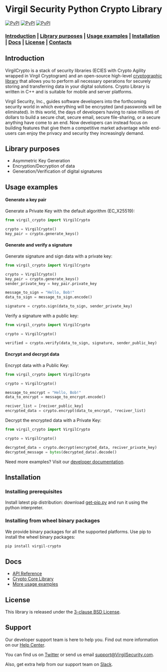 # Virgil Security Python Crypto Library 

[![PyPI](https://img.shields.io/pypi/v/virgil-crypto.svg)](https://pypi.python.org/pypi/virgil-crypto) [![PyPI](https://img.shields.io/pypi/wheel/virgil-crypto.svg)](https://pypi.python.org/pypi/virgil-crypto) [![PyPI](https://img.shields.io/pypi/pyversions/virgil-crypto.svg)](https://pypi.python.org/pypi/virgil-crypto)

### [Introduction](#introduction) | [Library purposes](#library-purposes) | [Usage examples](#usage-examples) | [Installation](#installation) | [Docs](#docs) | [License](#license) | [Contacts](#support)

## Introduction
VirgilCrypto is a stack of security libraries (ECIES with Crypto Agility wrapped in Virgil Cryptogram) and an 
open-source high-level [cryptographic library](https://github.com/VirgilSecurity/virgil-crypto) that allows you to 
perform all necessary operations for securely storing and transferring data in your digital solutions. Crypto Library 
is written in C++ and is suitable for mobile and server platforms.

Virgil Security, Inc., guides software developers into the forthcoming security world in which everything will be 
encrypted (and passwords will be eliminated). In this world, the days of developers having to raise millions of 
dollars to build a secure chat, secure email, secure file-sharing, or a secure anything have come to an end. Now 
developers can instead focus on building features that give them a competitive market advantage while end-users can 
enjoy the privacy and security they increasingly demand.

## Library purposes
* Asymmetric Key Generation
* Encryption/Decryption of data
* Generation/Verification of digital signatures

## Usage examples

#### Generate a key pair

Generate a Private Key with the default algorithm (EC_X25519):

```python
from virgil_crypto import VirgilCrypto

crypto = VirgilCrypto()
key_pair = crypto.generate_keys()
```

#### Generate and verify a signature

Generate signature and sign data with a private key:

```python
from virgil_crypto import VirgilCrypto

crypto = VirgilCrypto()
key_pair = crypto.generate_keys()
sender_private_key = key_pair.private_key

message_to_sign = "Hello, Bob!"
data_to_sign = message_to_sign.encode()

signature = crypto.sign(data_to_sign, sender_private_key)
```

Verify a signature with a public key:

```python
from virgil_crypto import VirgilCrypto

crypto = VirgilCrypto()

verified = crypto.verify(data_to_sign, signature, sender_public_key)
```

#### Encrypt and decrypt data

Encrypt data with a Public Key:

```python
from virgil_crypto import VirgilCrypto

crypto = VirgilCrypto()

message_to_encrypt = "Hello, Bob!"
data_to_encrypt = message_to_encrypt.encode()

reciver_list = [reciver_public_key]
encrypted_data = crypto.encrypt(data_to_encrypt, *reciver_list)
```

Decrypt the encrypted data with a Private Key:

```python
from virgil_crypto import VirgilCrypto

crypto = VirgilCrypto()

decrypted_data = crypto.decrypt(encrypted_data, reciver_private_key)
decrypted_message = bytes(decrypted_data).decode()
```

Need more examples? Visit our [developer documentation](https://developer.virgilsecurity.com/docs/how-to#cryptography).

  
## Installation

### Installing prerequisites

Install latest pip distribution: download [get-pip.py](https://bootstrap.pypa.io/get-pip.py)
and run it using the python interpreter.

### Installing from wheel binary packages

We provide binary packages for all the supported platforms.
Use pip to install the wheel binary packages:

```bash
pip install virgil-crypto
```

## Docs
- [API Reference](http://virgilsecurity.github.io/virgil-crypto-javascript/)
- [Crypto Core Library](https://github.com/VirgilSecurity/virgil-crypto)
- [More usage examples](https://developer.virgilsecurity.com/docs/how-to#cryptography)

## License
This library is released under the [3-clause BSD License](LICENSE).

## Support
Our developer support team is here to help you. Find out more information on our [Help Center](https://help.virgilsecurity.com/).

You can find us on [Twitter](https://twitter.com/VirgilSecurity) or send us email support@VirgilSecurity.com.

Also, get extra help from our support team on [Slack](https://virgilsecurity.slack.com/join/shared_invite/enQtMjg4MDE4ODM3ODA4LTc2OWQwOTQ3YjNhNTQ0ZjJiZDc2NjkzYjYxNTI0YzhmNTY2ZDliMGJjYWQ5YmZiOGU5ZWEzNmJiMWZhYWVmYTM).
